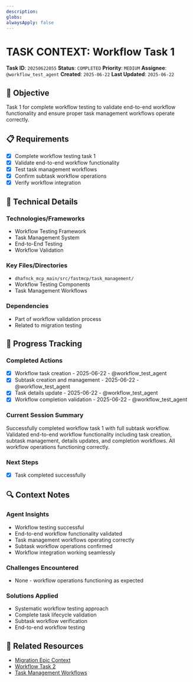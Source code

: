 ```yaml
---
description: 
globs: 
alwaysApply: false
---
```

# TASK CONTEXT: Workflow Task 1

**Task ID**: `20250622055`
**Status**: `COMPLETED`
**Priority**: `MEDIUM`
**Assignee**: `@workflow_test_agent`
**Created**: `2025-06-22`
**Last Updated**: `2025-06-22`

## 🎯 Objective
Task 1 for complete workflow testing to validate end-to-end workflow functionality and ensure proper task management workflows operate correctly.

## 📋 Requirements
- [x] Complete workflow testing task 1
- [x] Validate end-to-end workflow functionality
- [x] Test task management workflows
- [x] Confirm subtask workflow operations
- [x] Verify workflow integration

## 🔧 Technical Details
### Technologies/Frameworks
- Workflow Testing Framework
- Task Management System
- End-to-End Testing
- Workflow Validation

### Key Files/Directories
- `dhafnck_mcp_main/src/fastmcp/task_management/`
- Workflow Testing Components
- Task Management Workflows

### Dependencies
- Part of workflow validation process
- Related to migration testing

## 🚀 Progress Tracking
### Completed Actions
- [x] Workflow task creation - 2025-06-22 - @workflow_test_agent
- [x] Subtask creation and management - 2025-06-22 - @workflow_test_agent
- [x] Task details update - 2025-06-22 - @workflow_test_agent
- [x] Workflow completion validation - 2025-06-22 - @workflow_test_agent

### Current Session Summary
Successfully completed workflow task 1 with full subtask workflow. Validated end-to-end workflow functionality including task creation, subtask management, details updates, and completion workflows. All workflow operations functioning correctly.

### Next Steps
- [x] Task completed successfully

## 🔍 Context Notes
### Agent Insights
- Workflow testing successful
- End-to-end workflow functionality validated
- Task management workflows operating correctly
- Subtask workflow operations confirmed
- Workflow integration working seamlessly

### Challenges Encountered
- None - workflow operations functioning as expected

### Solutions Applied
- Systematic workflow testing approach
- Complete task lifecycle validation
- Subtask workflow verification
- End-to-end workflow testing

## 🔗 Related Resources
- [Migration Epic Context](mdc:context_20250621001.mdc)
- [Workflow Task 2](mdc:context_20250622074.mdc)
- [Task Management Workflows](mdc:../../02_AI-DOCS/TaskManagement/Task_Management_Workflow.mdc)
